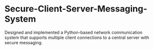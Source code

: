 # Secure-Client-Server-Messaging-System
Designed and implemented a Python-based network communication system that supports multiple client connections to a central server with secure messaging.
